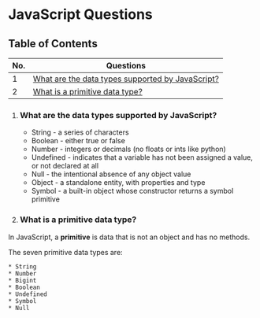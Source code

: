 # JavaScript Questions

## Table of Contents

| No. | Questions |
|---- | ---------
|1  | [What are the data types supported by JavaScript?](#what-are-the-data-types-supported-by-javascript-?) |
|2  | [What is a primitive data type?](#what-is-a-primitive-data-type-?) |

1. ### What are the data types supported by JavaScript?

    * String - a series of characters
    * Boolean - either true or false
    * Number - integers or decimals (no floats or ints like python)
    * Undefined - indicates that a variable has not been assigned a value, or not declared at all
    * Null - the intentional absence of any object value
    * Object - a standalone entity, with properties and type
    * Symbol - a built-in object whose constructor returns a symbol primitive

2. ### What is a primitive data type?

  In JavaScript, a **primitive** is data that is not an object and has no methods.

  The seven primitive data types are:

    * String
    * Number
    * Bigint
    * Boolean
    * Undefined
    * Symbol
    * Null






